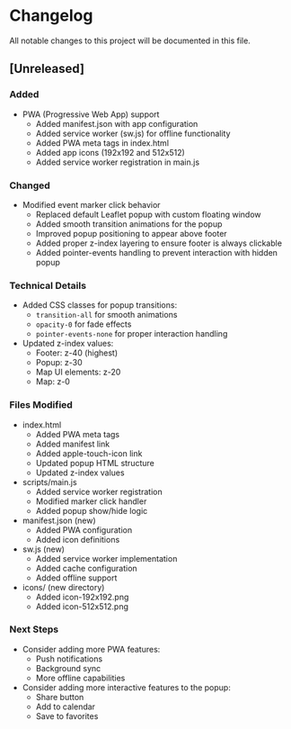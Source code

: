 # Changelog

All notable changes to this project will be documented in this file.

## [Unreleased]

### Added
- PWA (Progressive Web App) support
  - Added manifest.json with app configuration
  - Added service worker (sw.js) for offline functionality
  - Added PWA meta tags in index.html
  - Added app icons (192x192 and 512x512)
  - Added service worker registration in main.js

### Changed
- Modified event marker click behavior
  - Replaced default Leaflet popup with custom floating window
  - Added smooth transition animations for the popup
  - Improved popup positioning to appear above footer
  - Added proper z-index layering to ensure footer is always clickable
  - Added pointer-events handling to prevent interaction with hidden popup

### Technical Details
- Added CSS classes for popup transitions:
  - `transition-all` for smooth animations
  - `opacity-0` for fade effects
  - `pointer-events-none` for proper interaction handling
- Updated z-index values:
  - Footer: z-40 (highest)
  - Popup: z-30
  - Map UI elements: z-20
  - Map: z-0

### Files Modified
- index.html
  - Added PWA meta tags
  - Added manifest link
  - Added apple-touch-icon link
  - Updated popup HTML structure
  - Updated z-index values
- scripts/main.js
  - Added service worker registration
  - Modified marker click handler
  - Added popup show/hide logic
- manifest.json (new)
  - Added PWA configuration
  - Added icon definitions
- sw.js (new)
  - Added service worker implementation
  - Added cache configuration
  - Added offline support
- icons/ (new directory)
  - Added icon-192x192.png
  - Added icon-512x512.png

### Next Steps
- Consider adding more PWA features:
  - Push notifications
  - Background sync
  - More offline capabilities
- Consider adding more interactive features to the popup:
  - Share button
  - Add to calendar
  - Save to favorites 
